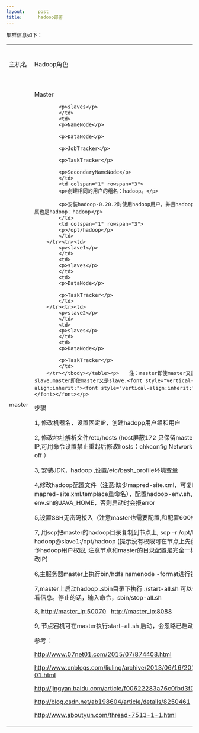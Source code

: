 ```yaml
---
layout:     post
title:      hadoop部署
---
```

<div id="article_content" class="article_content clearfix csdn-tracking-statistics" data-pid="blog" data-mod="popu_307" data-dsm="post">
								            <link rel="stylesheet" href="https://csdnimg.cn/release/phoenix/template/css/ck_htmledit_views-f76675cdea.css">
						<div class="htmledit_views" id="content_views">
                <p>集群信息如下：</p>

<table><tbody><tr><td>
			<p>主机名</p>
			</td>
			<td>
			<p>Hadoop角色</p>
			</td>
			<td>
			<p>Hadoop jps命令结果</p>
			</td>
			<td>
			<p>Hadoop用户</p>
			</td>
			<td>
			<p>Hadoop安装目录</p>
			</td>
		</tr><tr><td>
			<p>master</p>
			</td>
			<td>
			<p>Master</p>

			<p>slaves</p>
			</td>
			<td>
			<p>NameNode</p>

			<p>DataNode</p>

			<p>JobTracker</p>

			<p>TaskTracker</p>

			<p>SecondaryNameNode</p>
			</td>
			<td colspan="1" rowspan="3">
			<p>创建相同的用户的组名：hadoop。</p>

			<p>安装hadoop-0.20.2时使用hadoop用户，并且hadoop的文件夹归属也是hadoop：hadoop</p>
			</td>
			<td colspan="1" rowspan="3">
			<p>/opt/hadoop</p>
			</td>
		</tr><tr><td>
			<p>slave1</p>
			</td>
			<td>
			<p>slaves</p>
			</td>
			<td>
			<p>DataNode</p>

			<p>TaskTracker</p>
			</td>
		</tr><tr><td>
			<p>slave2</p>
			</td>
			<td>
			<p>slaves</p>
			</td>
			<td>
			<p>DataNode</p>

			<p>TaskTracker</p>
			</td>
		</tr></tbody></table><p>　　注：master即使master又是slave.master即使master又是slave.<font style="vertical-align:inherit;"><font style="vertical-align:inherit;">。</font></font></p>

<p>步骤</p>

<p>1, 修改机器名，设置固定IP，创建hadopp用户组和用户</p>

<p>2, 修改地址解析文件/etc/hosts (host屏蔽172 只保留master 和节点的IP,可用命令设置禁止重起后修改hosts：chkconfig NetworkManager off ）</p>

<p>3, 安装JDK，hadoop ,设置/etc/bash_profile环境变量</p>

<p>4,修改hadoop配置文件（注意:缺少mapred-site.xml，可复制mapred-site.xml.templace重命名），配置hadoop-env.sh、yarn-env.sh的JAVA_HOME，否则启动时会报error</p>

<p>5,设置SSH无密码接入（注意master也需要配置,和配置600权限）</p>

<p>7, 用scp把master的hadoop目录复制到节点上, scp –r /opt/hadoop hadoop@slave1:/opt/hadoop (提示没有权限可在节点上先创建目录赋予hadoop用户权限, 注意节点和master的目录配置是完全一样的,无需修改IP)</p>

<p>6,主服务器master上执行bin/hdfs namenode -format进行初始化</p>

<p>7,master上启动hadoop .sbin目录下执行 ./start-all.sh 可以使用jps查看信息。停止的话，输入命令，sbin/stop-all.sh</p>

<p>8, <a href="" rel="nofollow">http://master_ip:50070</a>   <a href="" rel="nofollow">http://master_ip:8088</a> </p>

<p>9, 节点宕机可在master执行start-all.sh 启动，会忽略已启动的节点 </p>

<p>参考：</p>

<p><a href="http://www.07net01.com/2015/07/874408.html" rel="nofollow">http://www.07net01.com/2015/07/874408.html</a> </p>

<p><a href="http://www.cnblogs.com/liuling/archive/2013/06/16/2013-6-16-01.html" rel="nofollow">http://www.cnblogs.com/liuling/archive/2013/06/16/2013-6-16-01.html</a></p>

<p><a href="http://jingyan.baidu.com/article/f00622283a76c0fbd3f0c839.html" rel="nofollow">http://jingyan.baidu.com/article/f00622283a76c0fbd3f0c839.html</a></p>

<p><a href="http://blog.csdn.net/ab198604/article/details/8250461" rel="nofollow">http://blog.csdn.net/ab198604/article/details/8250461</a></p>

<p><a href="http://www.aboutyun.com/thread-7513-1-1.html" rel="nofollow">http://www.aboutyun.com/thread-7513-1-1.html</a></p>

<p></p>            </div>
                </div>